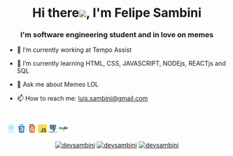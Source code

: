<h1 align="center">Hi there<img src="https://raw.githubusercontent.com/kaueMarques/kaueMarques/master/hi.gif" width="30px">, I'm Felipe Sambini</h1>
<h3 align="center">I'm software engineering student and in love on memes</h3>

- 🔭 I’m currently working at Tempo Assist

- 🌱 I’m currently learning HTML, CSS, JAVASCRIPT, NODEjs, REACTjs and SQL

- 💬 Ask me about Memes LOL

- 📫 How to reach me: luis.sambini@gmail.com

<br/>

<p align="left">
<img src="https://raw.githubusercontent.com/devicons/devicon/master/icons/react/react-original-wordmark.svg" alt="react" width="20" height="20"/>
<img src="https://raw.githubusercontent.com/devicons/devicon/master/icons/css3/css3-plain-wordmark.svg" alt="css3"  width="20" height="20"/>
<img src="https://raw.githubusercontent.com/devicons/devicon/master/icons/html5/html5-original-wordmark.svg" alt="html5"  width="20" height="20"/>
<img src="https://raw.githubusercontent.com/devicons/devicon/master/icons/javascript/javascript-original.svg" alt="javascript" width="20" height="20"/>
<img src="https://raw.githubusercontent.com/devicons/devicon/master/icons/postgresql/postgresql-original-wordmark.svg" alt="postgresql" width="20" height="20"/>
<img src="https://raw.githubusercontent.com/devicons/devicon/master/icons/nodejs/nodejs-original-wordmark.svg" alt="nodejs" width="20" height="20"/></p><p align="center">
  
<p align="center">
<a href="https://linkedin.com/in/luis-felipe-sambini-003941196" target="blank"><img align="center" src="https://cdn.jsdelivr.net/npm/simple-icons@3.0.1/icons/linkedin.svg" alt="devsambini" height="20" width="20" /></a>
<a href="https://www.facebook.com/felipe.sambini.14/" target="blank"><img align="center" src="https://cdn.jsdelivr.net/npm/simple-icons@3.0.1/icons/facebook.svg" alt="devsambini" height="20" width="20" /></a>
<a href="https://instagram.com/94lipe" target="blank"><img align="center" src="https://cdn.jsdelivr.net/npm/simple-icons@3.0.1/icons/instagram.svg" alt="devsambini" height="20" width="20" /></a>
</p>
